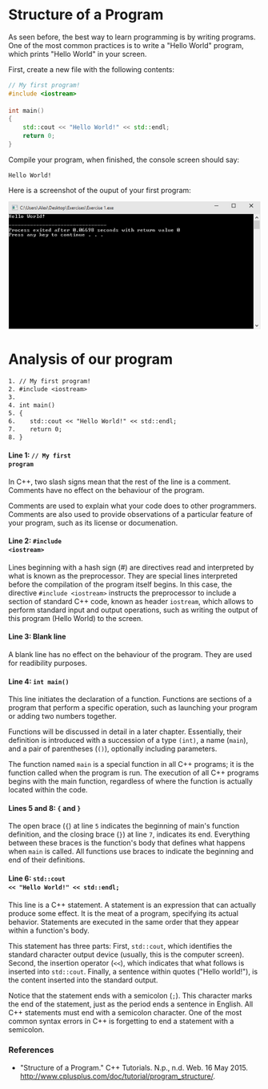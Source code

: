 # Structure of a Program

As seen before, the best way to learn programming is by writing programs. One of the most common practices is to write a "Hello World" program, which prints "Hello World" in your screen.

First, create a new file with the following contents:

```cpp
// My first program!
#include <iostream>
    
int main()
{
    std::cout << "Hello World!" << std::endl;
    return 0;
}
```
    
Compile your program, when finished, the console screen should say:

    Hello World!
    
Here is a screenshot of the ouput of your first program:

![Exercise 1](../../Images/Exercises/01.png)

# Analysis of our program

    1. // My first program!
    2. #include <iostream>
    3. 
    4. int main()
    5. {
    6.    std::cout << "Hello World!" << std::endl;
    7.    return 0;
    8. }
    
#### Line 1: <code>// My first program</code>

In C++, two slash signs mean that the rest of the line is a comment. Comments have no effect on the behaviour of the program.

Comments are used to explain what your code does to other programmers. Comments are also used to provide observations of a particular feature of your program, such as its license or documenation.

#### Line 2: <code>#include &lt;iostream&gt;</code>

Lines beginning with a hash sign (#) are directives read and interpreted by what is known as the preprocessor. They are special lines interpreted before the compilation of the program itself begins. In this case, the directive <code>#include &lt;iostream&gt;</code> instructs the preprocessor to include a section of standard C++ code, known as header <code>iostream</code>, which allows to perform standard input and output operations, such as writing the output of this program (Hello World) to the screen.

#### Line 3: Blank line

A blank line has no effect on the behaviour of the program. They are used for readibility purposes.

#### Line 4: <code>int main()</code>

This line initiates the declaration of a function. Functions are sections of a program that perform a specific operation, such as launching your program or adding two numbers together.

Functions will be discussed in detail in a later chapter. Essentially, their definition is introduced with a succession of a type <code>(int)</code>, a name (<code>main</code>), and a pair of parentheses (<code>()</code>), optionally including parameters.

The function named <code>main</code> is a special function in all C++ programs; it is the function called when the program is run. The execution of all C++ programs begins with the main function, regardless of where the function is actually located within the code.

#### Lines 5 and 8: <code>{</code> and <code>}</code>

The open brace (<code>{</code>) at line <code>5</code> indicates the beginning of main's function definition, and the closing brace (<code>}</code>) at line <code>7</code>, indicates its end. Everything between these braces is the function's body that defines what happens when <code>main</code> is called. All functions use braces to indicate the beginning and end of their definitions.

#### Line 6: <code>std::cout << "Hello World!" << std::endl;</code>

This line is a C++ statement. A statement is an expression that can actually produce some effect. It is the meat of a program, specifying its actual behavior. Statements are executed in the same order that they appear within a function's body.

This statement has three parts: First, <code>std::cout</code>, which identifies the standard character output device (usually, this is the computer screen). Second, the insertion operator (<code>&lt;&lt;</code>), which indicates that what follows is inserted into <code>std::cout</code>. Finally, a sentence within quotes ("Hello world!"), is the content inserted into the standard output.

Notice that the statement ends with a semicolon (<code>;</code>). This character marks the end of the statement, just as the period ends a sentence in English. All C++ statements must end with a semicolon character. One of the most common syntax errors in C++ is forgetting to end a statement with a semicolon.

### References

- "Structure of a Program." C++ Tutorials. N.p., n.d. Web. 16 May 2015. <http://www.cplusplus.com/doc/tutorial/program_structure/>. 




